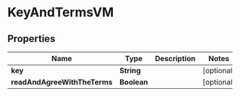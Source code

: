 # KeyAndTermsVM

## Properties
Name | Type | Description | Notes
------------ | ------------- | ------------- | -------------
**key** | **String** |  |  [optional]
**readAndAgreeWithTheTerms** | **Boolean** |  |  [optional]
